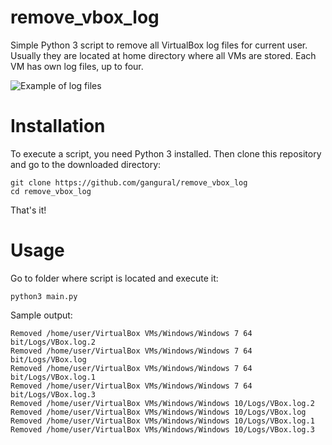 # remove_vbox_log
Simple Python 3 script to remove all VirtualBox log files for current user. Usually they are located at home directory where all VMs are stored. Each VM has own log files, up to four.

![Example of log files](https://i.imgur.com/zOA5u7e.png)

# Installation
To execute a script, you need Python 3 installed.
Then clone this repository and go to the downloaded directory:

    git clone https://github.com/gangural/remove_vbox_log
    cd remove_vbox_log

That's it!

# Usage
Go to folder where script is located and execute it:

`python3 main.py`

Sample output:

    Removed /home/user/VirtualBox VMs/Windows/Windows 7 64 bit/Logs/VBox.log.2
    Removed /home/user/VirtualBox VMs/Windows/Windows 7 64 bit/Logs/VBox.log
    Removed /home/user/VirtualBox VMs/Windows/Windows 7 64 bit/Logs/VBox.log.1
    Removed /home/user/VirtualBox VMs/Windows/Windows 7 64 bit/Logs/VBox.log.3
    Removed /home/user/VirtualBox VMs/Windows/Windows 10/Logs/VBox.log.2
    Removed /home/user/VirtualBox VMs/Windows/Windows 10/Logs/VBox.log
    Removed /home/user/VirtualBox VMs/Windows/Windows 10/Logs/VBox.log.1
    Removed /home/user/VirtualBox VMs/Windows/Windows 10/Logs/VBox.log.3
